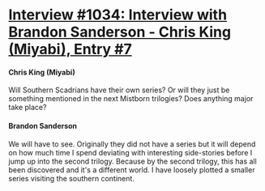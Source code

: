 # [Interview #1034: Interview with Brandon Sanderson - Chris King (Miyabi), Entry #7](https://www.theoryland.com/intvmain.php?i=1034#7)

#### Chris King (Miyabi)

Will Southern Scadrians have their own series? Or will they just be something mentioned in the next Mistborn trilogies? Does anything major take place?

#### Brandon Sanderson

We will have to see. Originally they did not have a series but it will depend on how much time I spend deviating with interesting side-stories before I jump up into the second trilogy. Because by the second trilogy, this has all been discovered and it's a different world. I have loosely plotted a smaller series visiting the southern continent.


